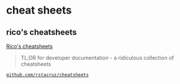 # cheat sheets

## rico's cheatsheets

[Rico's cheatsheets](https://devhints.io/)

> TL;DR for developer documentation - a ridiculous collection of cheatsheets

[`github.com/rstacruz/cheatsheets`](https://github.com/rstacruz/cheatsheets)
